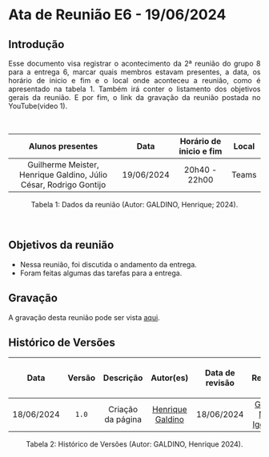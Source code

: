 # Ata de Reunião E6 - 19/06/2024

## Introdução

<p align="justify">
Esse documento visa registrar o acontecimento da  2ª reunião do grupo 8 para a entrega 6, marcar quais membros estavam presentes, a data, os horário de inicio e fim e o local onde aconteceu a reunião, como é apresentado na tabela 1. Também irá conter o listamento dos objetivos gerais da reunião. E por fim, o link da gravação da reunião postada no YouTube(video 1).
</p>

<br />

|                                      Alunos presentes                                 |    Data    | Horário de inicio e fim |      Local       |
| :-----------------------------------------------------------------------------------: | :--------: | :---------------------: | :--------------: |
| Guilherme Meister, Henrique Galdino, Júlio César, Rodrigo Gontijo | 19/06/2024 |      20h40 - 22h00      | Teams |

<div style="text-align: center">
<p> Tabela 1: Dados da reunião (Autor: GALDINO, Henrique; 2024). </p>
</div>

<br />

## Objetivos da reunião

- Nessa reunião, foi discutida o andamento da entrega.
- Foram feitas algumas das tarefas para a entrega.

## Gravação
A gravação desta reunião pode ser vista [aqui](https://www.youtube.com/watch?v=mucH5u8NZww).

## Histórico de Versões

| <p align="center">Data</p> | <p align="center">Versão</p> | <p align="center">Descrição</p> | <p align="center">Autor(es)</p> | <p align="center">Data de revisão</p> | <p align="center">Revisor(es)</p> |
| :--:       | :----: | :-------: | :---: | :-------------: | :-----: |
| 18/06/2024 | `1.0`  | Criação da página | [Henrique Galdino](https://github.com/hgaldino05) | 18/06/2024 | [Guilherme Meister](https://github.com/gmeister18), [Igor Thiago](https://github.com/alladin-51)|

<div style="text-align: center">
<p> Tabela 2: Histórico de Versões (Autor: GALDINO, Henrique 2024). </p>
</div>
